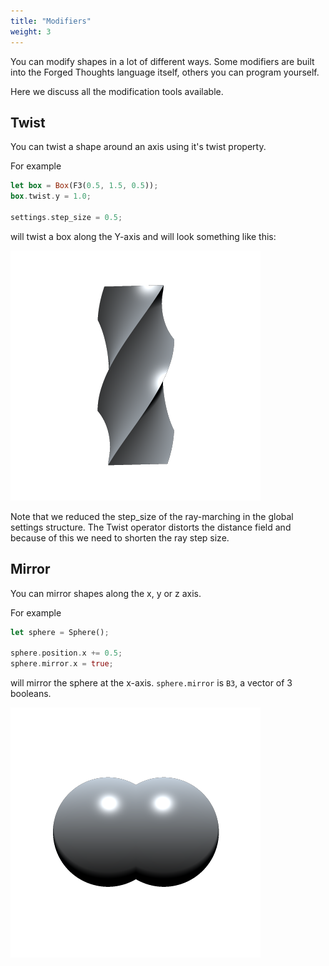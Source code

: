 ```yaml
---
title: "Modifiers"
weight: 3
---
```


You can modify shapes in a lot of different ways. Some modifiers are built into the Forged Thoughts language itself, others you can program yourself.

Here we discuss all the modification tools available.

## Twist

You can twist a shape around an axis using it's twist property.

For example

```rust
let box = Box(F3(0.5, 1.5, 0.5));
box.twist.y = 1.0;

settings.step_size = 0.5;
```

will twist a box along the Y-axis and will look something like this:

![Twist](twist.png)

Note that we reduced the step_size of the ray-marching in the global settings structure. The Twist operator distorts the distance field and because of this we need to shorten the ray step size.

## Mirror

You can mirror shapes along the x, y or z axis.

For example

```rust
let sphere = Sphere();

sphere.position.x += 0.5;
sphere.mirror.x = true;
```

will mirror the sphere at the x-axis. ```sphere.mirror``` is ```B3```, a vector of 3 booleans.

![Mirror](mirror.png)

